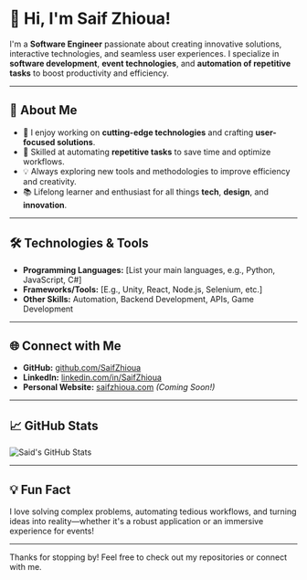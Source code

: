 # 👋 Hi, I'm Saif Zhioua!

I'm a **Software Engineer** passionate about creating innovative solutions, interactive technologies, and seamless user experiences. I specialize in **software development**, **event technologies**, and **automation of repetitive tasks** to boost productivity and efficiency.

---

## 🌟 About Me

- 🚀 I enjoy working on **cutting-edge technologies** and crafting **user-focused solutions**.
- 🤖 Skilled at automating **repetitive tasks** to save time and optimize workflows.
- 💡 Always exploring new tools and methodologies to improve efficiency and creativity.
- 📚 Lifelong learner and enthusiast for all things **tech**, **design**, and **innovation**.

---

## 🛠️ Technologies & Tools

- **Programming Languages:** [List your main languages, e.g., Python, JavaScript, C#]
- **Frameworks/Tools:** [E.g., Unity, React, Node.js, Selenium, etc.]
- **Other Skills:** Automation, Backend Development, APIs, Game Development

---

## 🌐 Connect with Me

- **GitHub:** [github.com/SaifZhioua](https://github.com/sai4w)
- **LinkedIn:** [linkedin.com/in/SaifZhioua](https://tn.linkedin.com/in/saif-zhioua-604bb6227)
- **Personal Website:** [saifzhioua.com](https://www.saifzhioua.com) *(Coming Soon!)*

---

## 📈 GitHub Stats

![Said's GitHub Stats](https://github-readme-stats.vercel.app/api?username=sai4w&show_icons=true&theme=radical)

---

## 💡 Fun Fact

I love solving complex problems, automating tedious workflows, and turning ideas into reality—whether it's a robust application or an immersive experience for events!

---

Thanks for stopping by! Feel free to check out my repositories or connect with me.
